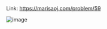 Link: https://marisaoj.com/problem/59

![image](https://github.com/user-attachments/assets/e472d096-dad2-4986-bc15-b1299f27d6c5)
